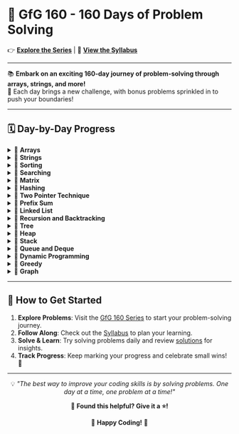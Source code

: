 <div>

# 🎯 GfG 160 - 160 Days of Problem Solving

👉 [**Explore the Series**](https://www.geeksforgeeks.org/courses/gfg-160-series) | 📜 [**View the Syllabus**](https://github.com/keerthisureka/GfG-160/blob/main/GFG%20160%20Series%20-%20Syllabus.pdf)

---

📚 **Embark on an exciting 160-day journey of problem-solving through arrays, strings, and more!**  
🎯 Each day brings a new challenge, with bonus problems sprinkled in to push your boundaries!  

---

## 🗓️ **Day-by-Day Progress**

<details>
<summary>📂 <b>Arrays</b></summary>

- **Day 1**: [Second Largest](https://www.geeksforgeeks.org/batch/gfg-160-problems/track/arrays-gfg-160/problem/second-largest3735) - [Solution](https://github.com/keerthisureka/GfG-160/blob/main/01_Arrays/001_SecondLargest.java)  
- **Day 2**: [Move All Zeroes to End](https://www.geeksforgeeks.org/batch/gfg-160-problems/track/arrays-gfg-160/problem/move-all-zeroes-to-end-of-array0751) - [Solution](https://github.com/keerthisureka/GfG-160/blob/main/01_Arrays/002_MoveAllZeroestoEnd.java)  
- **Day 3**: [Reverse an Array](https://www.geeksforgeeks.org/batch/gfg-160-problems/track/arrays-gfg-160/problem/reverse-an-array) - [Solution](https://github.com/keerthisureka/GfG-160/blob/main/01_Arrays/003_ReverseAnArray.java)  
- **Day 4**: [Rotate Array](https://www.geeksforgeeks.org/batch/gfg-160-problems/track/arrays-gfg-160/problem/rotate-array-by-n-elements-1587115621) - [Solution](https://github.com/keerthisureka/GfG-160/blob/main/01_Arrays/004_RotateArray.java)  
- **Day 5**: [Next Permutation](https://www.geeksforgeeks.org/batch/gfg-160-problems/track/arrays-gfg-160/problem/next-permutation5226) - [Solution](https://github.com/keerthisureka/GfG-160/blob/main/01_Arrays/005_NextPermutation.java)  
- **Day 6**: [Majority Element II](https://www.geeksforgeeks.org/batch/gfg-160-problems/track/arrays-gfg-160/problem/majority-vote) - [Solution](https://github.com/keerthisureka/GfG-160/blob/main/01_Arrays/006_MajorityElementII.java)  
- **Day 7**: [Stock Buy and Sell – Multiple Transaction Allowed](https://www.geeksforgeeks.org/batch/gfg-160-problems/track/arrays-gfg-160/problem/stock-buy-and-sell2615) - [Solution](https://github.com/keerthisureka/GfG-160/blob/main/01_Arrays/007_StockBuyAndSell-MultipleTransactionAllowed.java)  
- **Day 8**: [Stock Buy and Sell – Max One Transaction Allowed](https://www.geeksforgeeks.org/batch/gfg-160-problems/track/arrays-gfg-160/problem/buy-stock-2) - [Solution](https://github.com/keerthisureka/GfG-160/blob/main/01_Arrays/008_StockBuyAndSell-MaxOneTransactionAllowed.java)  
- **Day 9**: [Minimize the Heights II](https://www.geeksforgeeks.org/batch/gfg-160-problems/track/arrays-gfg-160/problem/minimize-the-heights3351) - [Solution](https://github.com/keerthisureka/GfG-160/blob/main/01_Arrays/009_MinimizeTheHeightsII.java)  
- **Day 10**: [Kadane's Algorithm](https://www.geeksforgeeks.org/batch/gfg-160-problems/track/arrays-gfg-160/problem/kadanes-algorithm-1587115620) - [Solution](https://github.com/keerthisureka/GfG-160/blob/main/01_Arrays/010_KadanesAlgorithm.java)  
- **Day 11**: [Maximum Product Subarray](https://www.geeksforgeeks.org/batch/gfg-160-problems/track/arrays-gfg-160/problem/maximum-product-subarray3604) - [Solution](https://github.com/keerthisureka/GfG-160/blob/main/01_Arrays/011_MaximumProductSubarray.java)  
- **Day 12**: [Max Circular Subarray Sum](https://www.geeksforgeeks.org/batch/gfg-160-problems/track/arrays-gfg-160/problem/max-circular-subarray-sum-1587115620) - [Solution](https://github.com/keerthisureka/GfG-160/blob/main/01_Arrays/012_MaxCircularSubarraySum.java)  
- **Day 13**: [Smallest Positive Missing Number](https://www.geeksforgeeks.org/batch/gfg-160-problems/track/arrays-gfg-160/problem/smallest-positive-missing-number-1587115621) - [Solution](https://github.com/keerthisureka/GfG-160/blob/main/01_Arrays/013_SmallestPositiveMissingNumber.java)  
- **Bonus Problem 1**: [Split Array In Three Equal Sum Subarrays](https://www.geeksforgeeks.org/batch/gfg-160-problems/track/array-bonus-problems/problem/split-array-in-three-equal-sum-subarrays) - [Solution](https://github.com/keerthisureka/GfG-160/blob/main/01_Arrays/B01_SplitArrayInThreeEqualSumSubarrays.java)  
- **Bonus Problem 2**: [Repetitive Addition Of Digits](https://www.geeksforgeeks.org/batch/gfg-160-problems/track/array-bonus-problems/problem/repetitive-addition-of-digits2221) - [Solution](https://github.com/keerthisureka/GfG-160/blob/main/01_Arrays/B02_RepetitiveAdditionOfDigits.java)  
- **Bonus Problem 3**: [Maximize Number of 1's](https://www.geeksforgeeks.org/batch/gfg-160-problems/track/array-bonus-problems/problem/maximize-number-of-1s0905) - [Solution](https://github.com/keerthisureka/GfG-160/blob/main/01_Arrays/B03_MaximizeNumberOf1s.java)  
- **Bonus Problem 4**: [Last Moment Before All Ants Fall Out of a Plank](https://www.geeksforgeeks.org/batch/gfg-160-problems/track/array-bonus-problems/problem/last-moment-before-all-ants-fall-out-of-a-plank) - [Solution](https://github.com/keerthisureka/GfG-160/blob/main/01_Arrays/B04_LastMomentBeforeAllAntsFallOutOfAPlank.java)  

</details>


<details>
<summary>📂 <b>Strings</b></summary>

- **Day 14**: [Implement Atoi](https://www.geeksforgeeks.org/batch/gfg-160-problems/track/string-gfg-160/problem/implement-atoi) - [Solution](https://github.com/keerthisureka/GfG-160/blob/main/02_Strings/014_ImplementAtoi.java)  
- **Day 15**: [Add Binary Strings](https://www.geeksforgeeks.org/batch/gfg-160-problems/track/string-gfg-160/problem/add-binary-strings3805) - [Solution](https://github.com/keerthisureka/GfG-160/blob/main/02_Strings/015_AddBinaryStrings.java)  
- **Day 16**: [Anagram](https://www.geeksforgeeks.org/batch/gfg-160-problems/track/string-gfg-160/problem/anagram-1587115620) - [Solution](https://github.com/keerthisureka/GfG-160/blob/main/02_Strings/016_Anagram.java)  
- **Day 17**: [Non Repeating Character](https://www.geeksforgeeks.org/batch/gfg-160-problems/track/string-gfg-160/problem/non-repeating-character-1587115620) - [Solution](https://github.com/keerthisureka/GfG-160/blob/main/02_Strings/017_NonRepeatingCharacter.java)  
- **Day 18**: [Search Pattern (KMP-Algorithm)](https://www.geeksforgeeks.org/batch/gfg-160-problems/track/string-gfg-160/problem/search-pattern0205) - [Solution](https://github.com/keerthisureka/GfG-160/blob/main/02_Strings/018_SearchPattern-KMP.java)  
- **Day 19**: [Min Chars to Add for Palindrome](https://www.geeksforgeeks.org/batch/gfg-160-problems/track/string-gfg-160/problem/minimum-characters-to-be-added-at-front-to-make-string-palindrome) - [Solution](https://github.com/keerthisureka/GfG-160/blob/main/02_Strings/019_MinCharsToAddForPalindrome.java)  
- **Day 20**: [Strings Rotations of Each Other](https://www.geeksforgeeks.org/batch/gfg-160-problems/track/string-gfg-160/problem/check-if-strings-are-rotations-of-each-other-or-not-1587115620) - [Solution](https://github.com/keerthisureka/GfG-160/blob/main/02_Strings/020_StringsRotationsOfEachOther.java)  
- **Bonus 5**: [Fizz Buzz](https://www.geeksforgeeks.org/batch/gfg-160-problems/track/string-bonus-problems/problem/fizz-buzz) - [Solution](https://github.com/keerthisureka/GfG-160/blob/main/02_Strings/B05_FizzBuzz.java)  
- **Bonus 6**: [CamelCase Pattern Matching](https://www.geeksforgeeks.org/batch/gfg-160-problems/track/string-bonus-problems/problem/camelcase-pattern-matching2259) - [Solution](https://github.com/keerthisureka/GfG-160/blob/main/02_Strings/B06_CamelCasePatternMatching.java)  
- **Bonus 7**: [Palindrome Sentence](https://www.geeksforgeeks.org/batch/gfg-160-problems/track/string-bonus-problems/problem/string-palindromic-ignoring-spaces4723) - [Solution](https://github.com/keerthisureka/GfG-160/blob/main/02_Strings/B07_PalindromeSentence.java)  
- **Bonus 8**: [Minimum repeat to make substring](https://www.geeksforgeeks.org/batch/gfg-160-problems/track/string-bonus-problems/problem/minimum-times-a-has-to-be-repeated-such-that-b-is-a-substring-of-it--170645) - [Solution](https://github.com/keerthisureka/GfG-160/blob/main/02_Strings/B08_MinimumRepeatToMakeSubstring.java)  
- **Bonus 9**: [Longest Prefix Suffix](https://www.geeksforgeeks.org/batch/gfg-160-problems/track/string-bonus-problems/problem/longest-prefix-suffix2527) - [Solution](https://github.com/keerthisureka/GfG-160/blob/main/02_Strings/B09_LongestPrefixSuffix.java)  
- **Bonus 10**: [Integer to Words](https://www.geeksforgeeks.org/batch/gfg-160-problems/track/string-bonus-problems/problem/number-to-words0335) - [Solution](https://github.com/keerthisureka/GfG-160/blob/main/02_Strings/B10_IntegerToWords.java)  

</details>


<details>
<summary>📂 <b>Sorting</b></summary>

- **Day 21**: [Sort 0s, 1s and 2s](https://www.geeksforgeeks.org/batch/gfg-160-problems/track/sorting-gfg-160/problem/sort-an-array-of-0s-1s-and-2s4231) - [Solution](https://github.com/keerthisureka/GfG-160/blob/main/03_Sorting/021_Sort0s1sAnd2s.java)  
- **Day 22**: [Find H-Index](https://www.geeksforgeeks.org/batch/gfg-160-problems/track/sorting-gfg-160/problem/find-h-index--165609) - [Solution](https://github.com/keerthisureka/GfG-160/blob/main/03_Sorting/022_FindHIndex.java)  
- **Day 23**: [Count Inversions](https://www.geeksforgeeks.org/batch/gfg-160-problems/track/sorting-gfg-160/problem/inversion-of-array-1587115620) - [Solution](https://github.com/keerthisureka/GfG-160/blob/main/03_Sorting/023_CountInversions.java)  
- **Day 24**: [Overlapping Intervals](https://www.geeksforgeeks.org/batch/gfg-160-problems/track/sorting-gfg-160/problem/overlapping-intervals--170633) - [Solution](https://github.com/keerthisureka/GfG-160/blob/main/03_Sorting/024_OverlappingIntervals.java)  
- **Day 25**: [Insert Interval](https://www.geeksforgeeks.org/batch/gfg-160-problems/track/sorting-gfg-160/problem/insert-interval-1666733333) - [Solution](https://github.com/keerthisureka/GfG-160/blob/main/03_Sorting/025_InsertInterval.java)  
- **Day 26**: [Non-overlapping Intervals](https://www.geeksforgeeks.org/batch/gfg-160-problems/track/sorting-gfg-160/problem/non-overlapping-intervals) - [Solution](https://github.com/keerthisureka/GfG-160/blob/main/03_Sorting/026_Non-overlappingIntervals.java)  
- **Day 27**: [Merge Without Extra Space](https://www.geeksforgeeks.org/batch/gfg-160-problems/track/sorting-gfg-160/problem/merge-two-sorted-arrays-1587115620) - [Solution](https://github.com/keerthisureka/GfG-160/blob/main/03_Sorting/027_MergeWithoutExtraSpace.java)  
- **Bonus 11**: [Minimum Sum](https://www.geeksforgeeks.org/batch/gfg-160-problems/track/sorting-bonus-problems/problem/minimum-sum4058) - [Solution](https://github.com/keerthisureka/GfG-160/blob/main/03_Sorting/B11_MinimumSum.java)  
- **Bonus 12**: [Meeting Rooms](https://www.geeksforgeeks.org/batch/gfg-160-problems/track/sorting-bonus-problems/problem/attend-all-meetings) - [Solution](https://github.com/keerthisureka/GfG-160/blob/main/03_Sorting/B12_MeetingRooms.java)  
- **Bonus 13**: [Form the Largest Number](https://www.geeksforgeeks.org/batch/gfg-160-problems/track/sorting-bonus-problems/problem/largest-number-formed-from-an-array1117) - [Solution](https://github.com/keerthisureka/GfG-160/blob/main/03_Sorting/B13_FormTheLargestNumber.java)  
- **Bonus 14**: [Make array elements unique](https://www.geeksforgeeks.org/batch/gfg-160-problems/track/sorting-bonus-problems/problem/make-array-elements-unique--170645) - [Solution](https://github.com/keerthisureka/GfG-160/blob/main/03_Sorting/B14_MakeArrayElementsUnique.java)  

</details>


<details>
<summary>📂 <b>Searching</b></summary>

- **Day 28**: [Number of occurrence](https://www.geeksforgeeks.org/batch/gfg-160-problems/track/searching-gfg-160/problem/number-of-occurrence2259) - [Solution](https://github.com/keerthisureka/GfG-160/blob/main/04_Searching/028_NumberOfOccurrence.java)
- **Day 29**: [Sorted and Rotated Minimum](https://www.geeksforgeeks.org/batch/gfg-160-problems/track/searching-gfg-160/problem/minimum-element-in-a-sorted-and-rotated-array3611) - [Solution](https://github.com/keerthisureka/GfG-160/blob/main/04_Searching/029_SortedAndRotatedMinimum.java)
- **Day 30**: [Search in Rotated Sorted Array](https://www.geeksforgeeks.org/batch/gfg-160-problems/track/searching-gfg-160/problem/search-in-a-rotated-array4618) - [Solution](https://github.com/keerthisureka/GfG-160/blob/main/04_Searching/030_SearchInRotatedSortedArray.java)
- **Day 31**: [Peak Element](https://www.geeksforgeeks.org/batch/gfg-160-problems/track/searching-gfg-160/problem/peak-element8) - [Solution](https://github.com/keerthisureka/GfG-160/blob/main/04_Searching/031_PeakElement.java)
- **Day 32**: [K-th element of two Arrays](https://www.geeksforgeeks.org/batch/gfg-160-problems/track/searching-gfg-160/problem/k-th-element-of-two-sorted-array1317) - [Solution](https://github.com/keerthisureka/GfG-160/blob/main/04_Searching/032_K-thElementOfTwoArrays.java)
- **Day 33**: [Aggressive Cows](https://www.geeksforgeeks.org/batch/gfg-160-problems/track/searching-gfg-160/problem/aggressive-cows) - [Solution](https://github.com/keerthisureka/GfG-160/blob/main/04_Searching/033_AggressiveCows.java)
- **Day 34**: [Allocate Minimum Pages](https://www.geeksforgeeks.org/batch/gfg-160-problems/track/searching-gfg-160/problem/allocate-minimum-number-of-pages0937) - [Solution](https://github.com/keerthisureka/GfG-160/blob/main/04_Searching/034_AllocateMinimumPages.java)
- **Day 35**: [Kth Missing Positive Number in a Sorted Array](https://www.geeksforgeeks.org/batch/gfg-160-problems/track/searching-gfg-160/problem/kth-missing-positive-number-in-a-sorted-array) - [Solution](https://github.com/keerthisureka/GfG-160/blob/main/04_Searching/035_KthMissingPositiveNumberInASortedArray.java)

</details>


<details>
<summary>📂 <b>Matrix</b></summary>

- **Day 36**: [Spirally traversing a matrix](https://www.geeksforgeeks.org/batch/gfg-160-problems/track/matrix-gfg-160/problem/spirally-traversing-a-matrix-1587115621) - [Solution](https://github.com/keerthisureka/GfG-160/blob/main/05_Matrix/036_SpirallyTraversingAMatrix.java)
- **Day 37**: [Rotate by 90 degree](https://www.geeksforgeeks.org/batch/gfg-160-problems/track/matrix-gfg-160/problem/rotate-by-90-degree-1587115621) - [Solution](https://github.com/keerthisureka/GfG-160/blob/main/05_Matrix/037_RotateBy90Degree.java)
- **Day 38**: [Search in a Row-Column sorted matrix](https://www.geeksforgeeks.org/batch/gfg-160-problems/track/matrix-gfg-160/problem/search-in-a-matrix17201720) - [Solution](https://github.com/keerthisureka/GfG-160/blob/main/05_Matrix/038_SearchInARow-ColumnSortedMatrix.java)
- **Day 39**: [Search in a row-wise sorted matrix](https://www.geeksforgeeks.org/batch/gfg-160-problems/track/matrix-gfg-160/problem/search-in-a-row-wise-sorted-matrix) - [Solution](https://github.com/keerthisureka/GfG-160/blob/main/05_Matrix/039_SearchInARow-wiseSortedMatrix.java)
- **Day 40**: [Search in a sorted Matrix](https://www.geeksforgeeks.org/batch/gfg-160-problems/track/matrix-gfg-160/problem/search-in-a-matrix-1587115621) - [Solution](https://github.com/keerthisureka/GfG-160/blob/main/05_Matrix/040_SearchInASortedMatrix.java)
- **Day 41**: [Set Matrix Zeroes](https://www.geeksforgeeks.org/batch/gfg-160-problems/track/matrix-gfg-160/problem/set-matrix-zeroes) - [Solution](https://github.com/keerthisureka/GfG-160/blob/main/05_Matrix/041_SetMatrixZeroes.java)

</details>


<details>
<summary>📂 <b>Hashing</b></summary>

- **Day 42**: [Two Sum - Pair with Given Sum](https://www.geeksforgeeks.org/batch/gfg-160-problems/track/hashing-gfg-160/problem/key-pair5616) - [Solution](https://github.com/keerthisureka/GfG-160/blob/main/06_Hashing/042_TwoSum-PairWithGivenSum.java)
- **Day 43**: [Count pairs with given sum](https://www.geeksforgeeks.org/batch/gfg-160-problems/track/hashing-gfg-160/problem/count-pairs-with-given-sum--150253) - [Solution](https://github.com/keerthisureka/GfG-160/blob/main/06_Hashing/043_CountPairsWithGivenSum.java)
- **Day 44**: [Find All Triplets with Zero Sum](https://www.geeksforgeeks.org/batch/gfg-160-problems/track/hashing-gfg-160/problem/find-all-triplets-with-zero-sum) - [Solution](https://github.com/keerthisureka/GfG-160/blob/main/06_Hashing/044_FindAllTripletsWithZeroSum.java)
- **Day 45**: [Intersection of Two arrays with Duplicate Elements](https://www.geeksforgeeks.org/batch/gfg-160-problems/track/hashing-gfg-160/problem/intersection-of-two-arrays-with-duplicate-elements) - [Solution](https://github.com/keerthisureka/GfG-160/blob/main/06_Hashing/045_IntersectionOfTwoArraysWithDuplicateElements.java)
- **Day 46**: [Union of Arrays with Duplicates](https://www.geeksforgeeks.org/batch/gfg-160-problems/track/hashing-gfg-160/problem/union-of-two-arrays3538) - [Solution](https://github.com/keerthisureka/GfG-160/blob/main/06_Hashing/046_UnionOfArraysWithDuplicates.java)
- **Day 47**: [Longest Consecutive Subsequence](https://www.geeksforgeeks.org/batch/gfg-160-problems/track/hashing-gfg-160/problem/longest-consecutive-subsequence2449) - [Solution](https://github.com/keerthisureka/GfG-160/blob/main/06_Hashing/047_LongestConsecutiveSubsequence.java)
- **Day 48**: [Print Anagrams Together](https://www.geeksforgeeks.org/batch/gfg-160-problems/track/hashing-gfg-160/problem/print-anagrams-together) - [Solution](https://github.com/keerthisureka/GfG-160/blob/main/06_Hashing/048_PrintAnagramsTogether.java)
- **Day 49**: [Subarrays with sum K](https://www.geeksforgeeks.org/batch/gfg-160-problems/track/hashing-gfg-160/problem/subarrays-with-sum-k) - [Solution](https://github.com/keerthisureka/GfG-160/blob/main/06_Hashing/049_SubarraysWithSumK.java)
- **Day 50**: [Count Subarrays with given XOR](https://www.geeksforgeeks.org/batch/gfg-160-problems/track/hashing-gfg-160/problem/count-subarray-with-given-xor) - [Solution](https://github.com/keerthisureka/GfG-160/blob/main/06_Hashing/050_CountSubarraysWithGivenXOR.java)

</details>


<details>
<summary>📂 <b>Two Pointer Technique</b></summary>

- **Day 51**: [Count all triplets with given sum in sorted array](https://www.geeksforgeeks.org/batch/gfg-160-problems/track/two-pointer-technique-gfg-160/problem/count-all-triplets-with-given-sum-in-sorted-array) - [Solution](https://github.com/keerthisureka/GfG-160/blob/main/07_Two%20Pointer%20Technique/051_CountAllTripletsWithGivenSumInSortedArray.java)  
- **Day 52**: [Count Pairs whose sum is less than target](https://www.geeksforgeeks.org/batch/gfg-160-problems/track/two-pointer-technique-gfg-160/problem/count-pairs-whose-sum-is-less-than-target) - [Solution](https://github.com/keerthisureka/GfG-160/blob/main/07_Two%20Pointer%20Technique/052_CountPairsWhoseSumIsLessThanTarget.java)  
- **Day 53**: [Sum Pair closest to target](https://www.geeksforgeeks.org/batch/gfg-160-problems/track/two-pointer-technique-gfg-160/problem/pair-in-array-whose-sum-is-closest-to-x1124) - [Solution](https://github.com/keerthisureka/GfG-160/blob/main/07_Two%20Pointer%20Technique/053_SumPairClosestToTarget.java)  
- **Day 54**: [Pair with given sum in a sorted array](https://www.geeksforgeeks.org/batch/gfg-160-problems/track/two-pointer-technique-gfg-160/problem/pair-with-given-sum-in-a-sorted-array4940) - [Solution](https://github.com/keerthisureka/GfG-160/blob/main/07_Two%20Pointer%20Technique/054_PairWithGivenSumInASortedArray.java)  
- **Day 55**: [Count the number of possible triangles](https://www.geeksforgeeks.org/batch/gfg-160-problems/track/two-pointer-technique-gfg-160/problem/count-possible-triangles-1587115620) - [Solution](https://github.com/keerthisureka/GfG-160/blob/main/07_Two%20Pointer%20Technique/055_CountTheNumberOfPossibleTriangles.java)  
- **Day 56**: [Indexes of Subarray Sum](https://www.geeksforgeeks.org/batch/gfg-160-problems/track/two-pointer-technique-gfg-160/problem/subarray-with-given-sum-1587115621) - [Solution](https://github.com/keerthisureka/GfG-160/blob/main/07_Two%20Pointer%20Technique/056_IndexesOfSubarraySum.java)  
- **Day 57**: [Count distinct elements in every window](https://www.geeksforgeeks.org/batch/gfg-160-problems/track/two-pointer-technique-gfg-160/problem/count-distinct-elements-in-every-window) - [Solution](https://github.com/keerthisureka/GfG-160/blob/main/07_Two%20Pointer%20Technique/057_CountDistinctElementsInEveryWindow.java)  
- **Day 58**: [Longest substring with distinct characters](https://www.geeksforgeeks.org/batch/gfg-160-problems/track/two-pointer-technique-gfg-160/problem/longest-distinct-characters-in-string5848) - [Solution](https://github.com/keerthisureka/GfG-160/blob/main/07_Two%20Pointer%20Technique/058_LongestSubstringWithDistinctCharacters.java)  
- **Day 59**: [Trapping Rain Water](https://www.geeksforgeeks.org/batch/gfg-160-problems/track/two-pointer-technique-gfg-160/problem/trapping-rain-water-1587115621) - [Solution](https://github.com/keerthisureka/GfG-160/blob/main/07_Two%20Pointer%20Technique/059_TrappingRainWater.java)  
- **Day 60**: [Container With Most Water](https://www.geeksforgeeks.org/batch/gfg-160-problems/track/two-pointer-technique-gfg-160/problem/container-with-most-water0535) - [Solution](https://github.com/keerthisureka/GfG-160/blob/main/07_Two%20Pointer%20Technique/060_ContainerWithMostWater.java)  

</details>


<details>
<summary>📂 <b>Prefix Sum</b></summary>

- **Day 61**: [Equilibrium Point](https://www.geeksforgeeks.org/batch/gfg-160-problems/track/prefix-sum-gfg-160/problem/equilibrium-point-1587115620) - [Solution](https://github.com/keerthisureka/GfG-160/blob/main/08_Prefix%20Sum/061_EquilibriumPoint.java)  
- **Day 62**: [Longest Subarray with Sum K](https://www.geeksforgeeks.org/batch/gfg-160-problems/track/prefix-sum-gfg-160/problem/longest-sub-array-with-sum-k0809) - [Solution](https://github.com/keerthisureka/GfG-160/blob/main/08_Prefix%20Sum/062_LongestSubarrayWithSumK.java)  
- **Day 63**: [Largest subarray of 0's and 1's](https://www.geeksforgeeks.org/batch/gfg-160-problems/track/prefix-sum-gfg-160/problem/largest-subarray-of-0s-and-1s) - [Solution](https://github.com/keerthisureka/GfG-160/blob/main/08_Prefix%20Sum/063_LargestSubarrayOf0sAnd1s.java)  
- **Day 64**: [Product array puzzle](https://www.geeksforgeeks.org/batch/gfg-160-problems/track/prefix-sum-gfg-160/problem/product-array-puzzle4525) - [Solution](https://github.com/keerthisureka/GfG-160/blob/main/08_Prefix%20Sum/064_ProductArrayPuzzle.java)  

</details>


<details>
<summary>📂 <b>Linked List</b></summary>

- **Day 65**: [Reverse a linked list](https://www.geeksforgeeks.org/batch/gfg-160-problems/track/linked-list-gfg-160/problem/reverse-a-linked-list) - [Solution](https://github.com/keerthisureka/GfG-160/blob/main/09_Linked%20List/065_ReverseALinkedList.java)  
- **Day 66**: [Rotate a Linked List](https://www.geeksforgeeks.org/batch/gfg-160-problems/track/linked-list-gfg-160/problem/rotate-a-linked-list) - [Solution](https://github.com/keerthisureka/GfG-160/blob/main/09_Linked%20List/066_RotateALinkedList.java)  
- **Day 67**: [Merge two sorted linked lists](https://www.geeksforgeeks.org/batch/gfg-160-problems/track/linked-list-gfg-160/problem/merge-two-sorted-linked-lists) - [Solution](https://github.com/keerthisureka/GfG-160/blob/main/09_Linked%20List/067_MergeTwoSortedLinkedLists.java)  
- **Day 68**: [Linked List Group Reverse](https://www.geeksforgeeks.org/batch/gfg-160-problems/track/linked-list-gfg-160/problem/reverse-a-linked-list-in-groups-of-given-size) - [Solution](https://github.com/keerthisureka/GfG-160/blob/main/09_Linked%20List/068_LinkedListGroupReverse.java)  
- **Day 69**: [Add Number Linked Lists](https://www.geeksforgeeks.org/batch/gfg-160-problems/track/linked-list-gfg-160/problem/add-two-numbers-represented-by-linked-lists) - [Solution](https://github.com/keerthisureka/GfG-160/blob/main/09_Linked%20List/069_AddNumberLinkedLists.java)  
- **Day 70**: [Clone List with Next and Random](https://www.geeksforgeeks.org/batch/gfg-160-problems/track/linked-list-gfg-160/problem/clone-a-linked-list-with-next-and-random-pointer) - [Solution](https://github.com/keerthisureka/GfG-160/blob/main/09_Linked%20List/070_CloneListWithNextAndRandom.java)  
- **Day 71**: [Detect Loop in linked list](https://www.geeksforgeeks.org/batch/gfg-160-problems/track/linked-list-gfg-160/problem/detect-loop-in-linked-list) - [Solution](https://github.com/keerthisureka/GfG-160/blob/main/09_Linked%20List/071_DetectLoopInLinkedList.java)  
- **Day 72**: [Find the first node of loop in linked list](https://www.geeksforgeeks.org/batch/gfg-160-problems/track/linked-list-gfg-160/problem/find-the-first-node-of-loop-in-linked-list--170645) - [Solution](https://github.com/keerthisureka/GfG-160/blob/main/09_Linked%20List/072_FindTheFirstNodeOfLoopInLinkedList.java)  
- **Day 73**: [Remove loop in Linked List](https://www.geeksforgeeks.org/batch/gfg-160-problems/track/linked-list-gfg-160/problem/remove-loop-in-linked-list) - [Solution](https://github.com/keerthisureka/GfG-160/blob/main/09_Linked%20List/073_RemoveLoopInLinkedList.java)  
- **Day 74**: [LRU Cache](https://www.geeksforgeeks.org/batch/gfg-160-problems/track/linked-list-gfg-160/problem/lru-cache) - [Solution](https://github.com/keerthisureka/GfG-160/blob/main/09_Linked%20List/074_LRUCache.java)  

</details>


<details>
<summary>📂 <b>Recursion and Backtracking</b></summary>

- **Day 75**: [Permutations of a String](https://www.geeksforgeeks.org/batch/gfg-160-problems/track/recursion-and-backtracking-gfg-160/problem/permutations-of-a-given-string2041) - [Solution](https://github.com/keerthisureka/GfG-160/blob/main/10_Recursion%20and%20Backtracking/075_PermutationsOfAString.java)
- **Day 76**: [Implement Pow](https://www.geeksforgeeks.org/batch/gfg-160-problems/track/recursion-and-backtracking-gfg-160/problem/powx-n) - [Solution](https://github.com/keerthisureka/GfG-160/blob/main/10_Recursion%20and%20Backtracking/076_ImplementPow.java)
- **Day 77**: [N-Queen Problem](https://www.geeksforgeeks.org/batch/gfg-160-problems/track/recursion-and-backtracking-gfg-160/problem/n-queen-problem0315) - [Solution](https://github.com/keerthisureka/GfG-160/blob/main/10_Recursion%20and%20Backtracking/077_N-QueenProblem.java)
- **Day 78**: [Solve the Sudoku](https://www.geeksforgeeks.org/batch/gfg-160-problems/track/recursion-and-backtracking-gfg-160/problem/solve-the-sudoku-1587115621) - [Solution](https://github.com/keerthisureka/GfG-160/blob/main/10_Recursion%20and%20Backtracking/078_SolveTheSudoku.java)
- **Day 79**: [Word Search](https://www.geeksforgeeks.org/batch/gfg-160-problems/track/recursion-and-backtracking-gfg-160/problem/word-search) - [Solution](https://github.com/keerthisureka/GfG-160/blob/main/10_Recursion%20and%20Backtracking/079_WordSearch.java)

</details>


<details>
<summary>📂 <b>Tree</b></summary>

- **Day 80**: [Level order traversal](https://www.geeksforgeeks.org/batch/gfg-160-problems/track/tree-gfg-160/problem/level-order-traversal) - [Solution](https://github.com/keerthisureka/GfG-160/blob/main/11_Tree/080_LevelOrderTraversal.java)
- **Day 81**: [Height of Binary Tree](https://www.geeksforgeeks.org/batch/gfg-160-problems/track/tree-gfg-160/problem/height-of-binary-tree) - [Solution](https://github.com/keerthisureka/GfG-160/blob/main/11_Tree/081_HeightOfBinaryTree.java)
- **Day 82**: [Diameter of a Binary Tree](https://www.geeksforgeeks.org/batch/gfg-160-problems/track/tree-gfg-160/problem/diameter-of-binary-tree) - [Solution](https://github.com/keerthisureka/GfG-160/blob/main/11_Tree/082_DiameterOfABinaryTree.java)
- **Day 83**: [Mirror Tree](https://www.geeksforgeeks.org/batch/gfg-160-problems/track/tree-gfg-160/problem/mirror-tree) - [Solution](https://github.com/keerthisureka/GfG-160/blob/main/11_Tree/083_MirrorTree.java)
- **Day 84**: [Construct Tree from Inorder & Preorder](https://www.geeksforgeeks.org/batch/gfg-160-problems/track/tree-gfg-160/problem/construct-tree-1) - [Solution](https://github.com/keerthisureka/GfG-160/blob/main/11_Tree/084_ConstructTreeFromInorderAndPreorder.java)
- **Day 85**: [Inorder Traversal](https://www.geeksforgeeks.org/batch/gfg-160-problems/track/tree-gfg-160/problem/inorder-traversal) - [Solution](https://github.com/keerthisureka/GfG-160/blob/main/11_Tree/085_InorderTraversal.java)
- **Day 86**: [Tree Boundary Traversal](https://www.geeksforgeeks.org/batch/gfg-160-problems/track/tree-gfg-160/problem/boundary-traversal-of-binary-tree) - [Solution](https://github.com/keerthisureka/GfG-160/blob/main/11_Tree/086_TreeBoundaryTraversal.java)
- **Day 87**: [Maximum path sum from any node](https://www.geeksforgeeks.org/batch/gfg-160-problems/track/tree-gfg-160/problem/maximum-path-sum-from-any-node) - [Solution](https://github.com/keerthisureka/GfG-160/blob/main/11_Tree/087_MaximumPathSumFromAnyNode.java)
- **Day 88**: [K Sum Paths](https://www.geeksforgeeks.org/batch/gfg-160-problems/track/tree-gfg-160/problem/k-sum-paths) - [Solution](https://github.com/keerthisureka/GfG-160/blob/main/11_Tree/088_KSumPaths.java)
- **Day 89**: [Check for BST](https://www.geeksforgeeks.org/batch/gfg-160-problems/track/tree-gfg-160/problem/check-for-bst) - [Solution](https://github.com/keerthisureka/GfG-160/blob/main/11_Tree/089_CheckForBST.java)
- **Day 90**: [k-th Smallest in BST](https://www.geeksforgeeks.org/batch/gfg-160-problems/track/tree-gfg-160/problem/find-k-th-smallest-element-in-bst) - [Solution](https://github.com/keerthisureka/GfG-160/blob/main/11_Tree/090_k-thSmallestInBST.java)
- **Day 91**: [Pair Sum in BST](https://www.geeksforgeeks.org/batch/gfg-160-problems/track/tree-gfg-160/problem/find-a-pair-with-given-target-in-bst) - [Solution](https://github.com/keerthisureka/GfG-160/blob/main/11_Tree/091_PairSumInBST.java)
- **Day 92**: [Fixing Two nodes of a BST](https://www.geeksforgeeks.org/batch/gfg-160-problems/track/tree-gfg-160/problem/fixed-two-nodes-of-a-bst) - [Solution](https://github.com/keerthisureka/GfG-160/blob/main/11_Tree/092_FixingTwoNodesOfABST.java)
- **Day 93**: [Lowest Common Ancestor in a BST](https://www.geeksforgeeks.org/batch/gfg-160-problems/track/tree-gfg-160/problem/lowest-common-ancestor-in-a-bst) - [Solution](https://github.com/keerthisureka/GfG-160/blob/main/11_Tree/093_LowestCommonAncestorInABST.java)
- **Day 94**: [Serialize and deserialize a binary tree](https://www.geeksforgeeks.org/batch/gfg-160-problems/track/tree-gfg-160/problem/serialize-and-deserialize-a-binary-tree) - [Solution](https://github.com/keerthisureka/GfG-160/blob/main/11_Tree/094_SerializeAndDeserializeABinaryTree.java)

</details>


<details>
<summary>📂 <b>Heap</b></summary>

- **Day 95**: [k largest elements](https://www.geeksforgeeks.org/batch/gfg-160-problems/track/heap-gfg-160/problem/k-largest-elements4206) - [Solution](https://github.com/keerthisureka/GfG-160/blob/main/12_Heap/095_kLargestElements.java)
- **Day 96**: [K Closest Points to Origin](https://www.geeksforgeeks.org/batch/gfg-160-problems/track/heap-gfg-160/problem/k-closest-points-to-origin--172242) - [Solution](https://github.com/keerthisureka/GfG-160/blob/main/12_Heap/096_KClosestPointsToOrigin.java)
- **Day 97**: [Merge K sorted linked lists](https://www.geeksforgeeks.org/batch/gfg-160-problems/track/heap-gfg-160/problem/merge-k-sorted-linked-lists) - [Solution](https://github.com/keerthisureka/GfG-160/blob/main/12_Heap/097_MergeKSortedLinkedLists.java)
- **Day 98**: [Find median in a stream](https://www.geeksforgeeks.org/batch/gfg-160-problems/track/heap-gfg-160/problem/find-median-in-a-stream-1587115620) - [Solution](https://github.com/keerthisureka/GfG-160/blob/main/12_Heap/098_FindMedianInAStream.java)

</details>


<details>
<summary>📂 <b>Stack</b></summary>

- **Day 99**: [Parenthesis Checker](https://www.geeksforgeeks.org/batch/gfg-160-problems/track/stack-gfg-160/problem/parenthesis-checker2744) - [Solution](https://github.com/keerthisureka/GfG-160/blob/main/13_Stack/099_ParenthesisChecker.java)
- **Day 100**: [Longest valid Parentheses](https://www.geeksforgeeks.org/batch/gfg-160-problems/track/stack-gfg-160/problem/longest-valid-parentheses5657) - [Solution](https://github.com/keerthisureka/GfG-160/blob/main/13_Stack/100_LongestValidParentheses.java)
- **Day 101**: [Next Greater Element](https://www.geeksforgeeks.org/batch/gfg-160-problems/track/stack-gfg-160/problem/next-larger-element-1587115620) - [Solution](https://github.com/keerthisureka/GfG-160/blob/main/13_Stack/101_NextGreaterElement.java)
- **Day 102**: [Stock span problem](https://www.geeksforgeeks.org/batch/gfg-160-problems/track/stack-gfg-160/problem/stock-span-problem-1587115621) - [Solution](https://github.com/keerthisureka/GfG-160/blob/main/13_Stack/102_StockSpanProblem.java)
- **Day 103**: [Histogram Max Rectangular Area](https://www.geeksforgeeks.org/batch/gfg-160-problems/track/stack-gfg-160/problem/maximum-rectangular-area-in-a-histogram-1587115620) - [Solution](https://github.com/keerthisureka/GfG-160/blob/main/13_Stack/103_HistogramMaxRectangularArea.java)
- **Day 104**: [Maximum of minimum for every window size](https://www.geeksforgeeks.org/batch/gfg-160-problems/track/stack-gfg-160/problem/maximum-of-minimum-for-every-window-size3453) - [Solution](https://github.com/keerthisureka/GfG-160/blob/main/13_Stack/104_MaximumOfMinimumForEveryWindowSize.java)
- **Day 105**: [Get Min from Stack](https://www.geeksforgeeks.org/batch/gfg-160-problems/track/stack-gfg-160/problem/get-minimum-element-from-stack) - [Solution](https://github.com/keerthisureka/GfG-160/blob/main/13_Stack/105_GetMinFromStack.java)
- **Day 106**: [Evaluation of Postfix Expression](https://www.geeksforgeeks.org/batch/gfg-160-problems/track/stack-gfg-160/problem/evaluation-of-postfix-expression1735) - [Solution](https://github.com/keerthisureka/GfG-160/blob/main/13_Stack/106_EvaluationOfPostfixExpression.java)
- **Day 107**: [Decode the string](https://www.geeksforgeeks.org/problems/decode-the-string2444/1) - [Solution](https://github.com/keerthisureka/GfG-160/blob/main/13_Stack/107_DecodeTheString.java)

</details>


<details>
<summary>📂 <b>Queue and Deque</b></summary>

- **Day 108**: [K Sized Subarray Maximum](https://www.geeksforgeeks.org/batch/gfg-160-problems/track/queue-and-deque-gfg-160/problem/maximum-of-all-subarrays-of-size-k3101) - [Solution](https://github.com/keerthisureka/GfG-160/blob/main/14_Queue%20and%20Deque/108_KSizedSubarrayMaximum.java)
- **Day 109**: [Longest Bounded-Difference Subarray](https://www.geeksforgeeks.org/batch/gfg-160-problems/track/queue-and-deque-gfg-160/problem/longest-bounded-difference-subarray) - [Solution](https://github.com/keerthisureka/GfG-160/blob/main/14_Queue%20and%20Deque/109_LongestBounded-DifferenceSubarray.java)

</details>


<details>
<summary>📂 <b>Dynamic Programming</b></summary>

- **Day 110**: [Longest Increasing Subsequence](https://www.geeksforgeeks.org/batch/gfg-160-problems/track/dynamic-programming-gfg-160/problem/longest-increasing-subsequence-1587115620) - [Solution](https://github.com/keerthisureka/GfG-160/blob/main/15_Dynamic%20Programming/110_LongestIncreasingSubsequence.java)
- **Day 111**: [Longest String Chain](https://www.geeksforgeeks.org/batch/gfg-160-problems/track/dynamic-programming-gfg-160/problem/longest-string-chain) - [Solution](https://github.com/keerthisureka/GfG-160/blob/main/15_Dynamic%20Programming/111_LongestStringChain.java)
- **Day 112**: [Longest Common Subsequence](https://www.geeksforgeeks.org/batch/gfg-160-problems/track/dynamic-programming-gfg-160/problem/longest-common-subsequence-1587115620) - [Solution](https://github.com/keerthisureka/GfG-160/blob/main/15_Dynamic%20Programming/112_LongestCommonSubsequence.java)
- **Day 113**: [Longest Palindromic Subsequence](https://www.geeksforgeeks.org/batch/gfg-160-problems/track/dynamic-programming-gfg-160/problem/longest-palindromic-subsequence-1612327878) - [Solution](https://github.com/keerthisureka/GfG-160/blob/main/15_Dynamic%20Programming/113_LongestPalindromicSubsequence.java)
- **Day 114**: [Longest Palindrome in a String](https://www.geeksforgeeks.org/batch/gfg-160-problems/track/dynamic-programming-gfg-160/problem/longest-palindrome-in-a-string3411) - [Solution](https://github.com/keerthisureka/GfG-160/blob/main/15_Dynamic%20Programming/114_LongestPalindromeInAString.java)
- **Day 115**: [Palindrome SubStrings](https://www.geeksforgeeks.org/batch/gfg-160-problems/track/dynamic-programming-gfg-160/problem/count-palindrome-sub-strings-of-a-string0652) - [Solution](https://github.com/keerthisureka/GfG-160/blob/main/15_Dynamic%20Programming/115_PalindromeSubStrings.java)
- **Day 116**: [Edit Distance](https://www.geeksforgeeks.org/batch/gfg-160-problems/track/dynamic-programming-gfg-160/problem/edit-distance3702) - [Solution](https://github.com/keerthisureka/GfG-160/blob/main/15_Dynamic%20Programming/116_EditDistance.java)
- **Day 117**: [Ways to Reach the n'th Stair](https://www.geeksforgeeks.org/batch/gfg-160-problems/track/dynamic-programming-gfg-160/problem/count-ways-to-reach-the-nth-stair-1587115620) - [Solution](https://github.com/keerthisureka/GfG-160/blob/main/15_Dynamic%20Programming/117_WaysToReachTheNthStair.java)
- **Day 118**: [Min Cost Climbing Stairs](https://www.geeksforgeeks.org/batch/gfg-160-problems/track/dynamic-programming-gfg-160/problem/min-cost-climbing-stairs) - [Solution](https://github.com/keerthisureka/GfG-160/blob/main/15_Dynamic%20Programming/118_MinCostClimbingStairs.java)
- **Day 119**: [0 - 1 Knapsack Problem](https://www.geeksforgeeks.org/batch/gfg-160-problems/track/dynamic-programming-gfg-160/problem/0-1-knapsack-problem0945) - [Solution](https://github.com/keerthisureka/GfG-160/blob/main/15_Dynamic%20Programming/119_0-1KnapsackProblem.java)
- **Day 120**: [Coin Change (Count Ways)](https://www.geeksforgeeks.org/batch/gfg-160-problems/track/dynamic-programming-gfg-160/problem/coin-change2448) - [Solution](https://github.com/keerthisureka/GfG-160/blob/main/15_Dynamic%20Programming/120_CoinChange(CountWays).java)
- **Day 121**: [Coin Change (Minimum Coins)](https://www.geeksforgeeks.org/batch/gfg-160-problems/track/dynamic-programming-gfg-160/problem/number-of-coins1824) - [Solution](https://github.com/keerthisureka/GfG-160/blob/main/15_Dynamic%20Programming/121_CoinChange(MinimumCoins).java)
- **Day 122**: [Minimum Jumps](https://www.geeksforgeeks.org/batch/gfg-160-problems/track/dynamic-programming-gfg-160/problem/minimum-number-of-jumps-1587115620) - [Solution](https://github.com/keerthisureka/GfG-160/blob/main/15_Dynamic%20Programming/122_MinimumJumps.java)
- **Day 123**: [Subset Sum Problem](https://www.geeksforgeeks.org/batch/gfg-160-problems/track/dynamic-programming-gfg-160/problem/subset-sum-problem-1611555638) - [Solution](https://github.com/keerthisureka/GfG-160/blob/main/15_Dynamic%20Programming/123_SubsetSumProblem.java)
- **Day 124**: [Partition Equal Subset Sum](https://www.geeksforgeeks.org/batch/gfg-160-problems/track/dynamic-programming-gfg-160/problem/subset-sum-problem2014) - [Solution](https://github.com/keerthisureka/GfG-160/blob/main/15_Dynamic%20Programming/124_PartitionEqualSubsetSum.java)
- **Day 125**: [Stock Buy and Sell – Max K Transactions Allowed](https://www.geeksforgeeks.org/batch/gfg-160-problems/track/dynamic-programming-gfg-160/problem/maximum-profit4657) - [Solution](https://github.com/keerthisureka/GfG-160/blob/main/15_Dynamic%20Programming/125_StockBuyAndSell–MaxKTransactionsAllowed.java)
- **Day 126**: [Stock Buy and Sell – Max 2 Transactions Allowed](https://www.geeksforgeeks.org/batch/gfg-160-problems/track/dynamic-programming-gfg-160/problem/buy-and-sell-a-share-at-most-twice) - [Solution](https://github.com/keerthisureka/GfG-160/blob/main/15_Dynamic%20Programming/126_StockBuyAndSell–Max2TransactionsAllowed.java)
- **Day 127**: [Stickler Thief](https://www.geeksforgeeks.org/batch/gfg-160-problems/track/dynamic-programming-gfg-160/problem/stickler-theif-1587115621) - [Solution](https://github.com/keerthisureka/GfG-160/blob/main/15_Dynamic%20Programming/127_SticklerThief.java)
- **Day 128**: [Stickler Thief II](https://www.geeksforgeeks.org/batch/gfg-160-problems/track/dynamic-programming-gfg-160/problem/house-robber-ii) - [Solution](https://github.com/keerthisureka/GfG-160/blob/main/15_Dynamic%20Programming/128_SticklerThiefII.java)
- **Day 129**: [Total Decoding Messages](https://www.geeksforgeeks.org/batch/gfg-160-problems/track/dynamic-programming-gfg-160/problem/total-decoding-messages1235) - [Solution](https://github.com/keerthisureka/GfG-160/blob/main/15_Dynamic%20Programming/129_TotalDecodingMessages.java)
- **Day 130**: [Matrix Chain Multiplication](https://www.geeksforgeeks.org/batch/gfg-160-problems/track/dynamic-programming-gfg-160/problem/matrix-chain-multiplication0303) - [Solution](https://github.com/keerthisureka/GfG-160/blob/main/15_Dynamic%20Programming/130_MatrixChainMultiplication.java)
- **Day 131**: [Boolean Parenthesization](https://www.geeksforgeeks.org/batch/gfg-160-problems/track/dynamic-programming-gfg-160/problem/boolean-parenthesization5610) - [Solution](https://github.com/keerthisureka/GfG-160/blob/main/15_Dynamic%20Programming/131_BooleanParenthesization.java)
- **Day 132**: [Word Break](https://www.geeksforgeeks.org/batch/gfg-160-problems/track/dynamic-programming-gfg-160/problem/word-break1352) - [Solution](https://github.com/keerthisureka/GfG-160/blob/main/15_Dynamic%20Programming/132_WordBreak.java)

</details>


<details>
<summary>📂 <b>Greedy</b></summary>

- **Day 133**: [Minimum Platforms](https://www.geeksforgeeks.org/batch/gfg-160-problems/track/greedy-gfg-160/problem/minimum-platforms-1587115620) - [Solution](https://github.com/keerthisureka/GfG-160/blob/main/16_Greedy/133_MinimumPlatforms.java)
- **Day 134**: [Activity Selection](https://www.geeksforgeeks.org/batch/gfg-160-problems/track/greedy-gfg-160/problem/activity-selection-1587115620) - [Solution](https://github.com/keerthisureka/GfG-160/blob/main/16_Greedy/134_ActivitySelection.java)
- **Day 135**: [Job Sequencing Problem](https://www.geeksforgeeks.org/batch/gfg-160-problems/track/greedy-gfg-160/problem/job-sequencing-problem-1587115620) - [Solution](https://github.com/keerthisureka/GfG-160/blob/main/16_Greedy/135_JobSequencingProblem.java)
- **Day 136**: [Gas Station](https://www.geeksforgeeks.org/batch/gfg-160-problems/track/greedy-gfg-160/problem/circular-tour-1587115620) - [Solution](https://github.com/keerthisureka/GfG-160/blob/main/16_Greedy/136_GasStation.java)
- **Day 137**: [Maximize partitions in a String](https://www.geeksforgeeks.org/batch/gfg-160-problems/track/greedy-gfg-160/problem/maximize-partitions-in-a-string) - [Solution](https://github.com/keerthisureka/GfG-160/blob/main/16_Greedy/137_MaximizePartitionsInAString.java)

</details>


<details>
<summary>📂 <b>Graph</b></summary>

- **Day 138**: [DFS of Graph](https://www.geeksforgeeks.org/batch/gfg-160-problems/track/graph-gfg-160/problem/depth-first-traversal-for-a-graph) - [Solution](https://github.com/keerthisureka/GfG-160/blob/main/17_Graph/138_DFSOfGraph.java)
- **Day 139**: [BFS of graph](https://www.geeksforgeeks.org/batch/gfg-160-problems/track/graph-gfg-160/problem/bfs-traversal-of-graph) - [Solution](https://github.com/keerthisureka/GfG-160/blob/main/17_Graph/139_BFSOfGraph.java)
- **Day 140**: [Rotten Oranges](https://www.geeksforgeeks.org/batch/gfg-160-problems/track/graph-gfg-160/problem/rotten-oranges2536) - [Solution](https://github.com/keerthisureka/GfG-160/blob/main/17_Graph/140_RottenOranges.java)
- **Day 141**: [Undirected Graph Cycle](https://www.geeksforgeeks.org/batch/gfg-160-problems/track/graph-gfg-160/problem/detect-cycle-in-an-undirected-graph) - [Solution](https://github.com/keerthisureka/GfG-160/blob/main/17_Graph/141_UndirectedGraphCycle.java)
- **Day 142**: [Find the number of islands](https://www.geeksforgeeks.org/batch/gfg-160-problems/track/graph-gfg-160/problem/find-the-number-of-islands) - [Solution](https://github.com/keerthisureka/GfG-160/blob/main/17_Graph/142_FindTheNumberOfIslands.java)
- **Day 143**: [Topological sort](https://www.geeksforgeeks.org/batch/gfg-160-problems/track/graph-gfg-160/problem/topological-sort) - [Solution](https://github.com/keerthisureka/GfG-160/blob/main/17_Graph/143_TopologicalSort.java)
- **Day 144**: [Directed Graph Cycle](https://www.geeksforgeeks.org/batch/gfg-160-problems/track/graph-gfg-160/problem/detect-cycle-in-a-directed-graph) - [Solution](https://github.com/keerthisureka/GfG-160/blob/main/17_Graph/144_DirectedGraphCycle.java)
- **Day 145**: [Bridge edge in a graph](https://www.geeksforgeeks.org/batch/gfg-160-problems/track/graph-gfg-160/problem/bridge-edge-in-graph) - [Solution](https://github.com/keerthisureka/GfG-160/blob/main/17_Graph/145_BridgeEdgeInAGraph.java)
- **Day 146**: [Articulation Point - II](https://www.geeksforgeeks.org/batch/gfg-160-problems/track/graph-gfg-160/problem/articulation-point2616) - [Solution](https://github.com/keerthisureka/GfG-160/blob/main/17_Graph/146_ArticulationPoint-II.java)
- **Day 147**: [Minimum cost to connect all houses in a city](https://www.geeksforgeeks.org/batch/gfg-160-problems/track/graph-gfg-160/problem/minimum-cost-to-connect-all-houses-in-a-city) - [Solution](https://github.com/keerthisureka/GfG-160/blob/main/17_Graph/147_MinimumCostToConnectAllHousesInACity.java)
- **Day 148**: [Dijkstra Algorithm](https://www.geeksforgeeks.org/batch/gfg-160-problems/track/graph-gfg-160/problem/implementing-dijkstra-set-1-adjacency-matrix) - [Solution](https://github.com/keerthisureka/GfG-160/blob/main/17_Graph/148_DijkstraAlgorithm.java)
- **Day 149**: [Flood fill Algorithm](https://www.geeksforgeeks.org/batch/gfg-160-problems/track/graph-gfg-160/problem/flood-fill-algorithm1856) - [Solution](https://github.com/keerthisureka/GfG-160/blob/main/17_Graph/149_FloodFillAlgorithm.java)
- **Day 150**: [Account Merge](https://www.geeksforgeeks.org/batch/gfg-160-problems/track/graph-gfg-160/problem/account-merge) - [Solution](https://github.com/keerthisureka/GfG-160/blob/main/17_Graph/150_AccountMerge.java)
- **Day 151**: [Alien Dictionary](https://www.geeksforgeeks.org/batch/gfg-160-problems/track/graph-gfg-160/problem/alien-dictionary) - [Solution](https://github.com/keerthisureka/GfG-160/blob/main/17_Graph/151_AlienDictionary.java)
- **Day 152**: [Bellman-Ford](https://www.geeksforgeeks.org/batch/gfg-160-problems/track/graph-gfg-160/problem/distance-from-the-source-bellman-ford-algorithm) - [Solution](https://github.com/keerthisureka/GfG-160/blob/main/17_Graph/152_Bellman-Ford.java)
- **Day 153**: [Floyd Warshall](https://www.geeksforgeeks.org/batch/gfg-160-problems/track/graph-gfg-160/problem/implementing-floyd-warshall2042) - [Solution](https://github.com/keerthisureka/GfG-160/blob/main/17_Graph/153_FloydWarshall.java)

</details>

---

## 🚀 **How to Get Started**  

1. **Explore Problems**: Visit the [GfG 160 Series](https://www.geeksforgeeks.org/courses/gfg-160-series) to start your problem-solving journey.  
2. **Follow Along**: Check out the [Syllabus](https://github.com/keerthisureka/GfG-160/blob/main/GFG%20160%20Series%20-%20Syllabus.pdf) to plan your learning.  
3. **Solve & Learn**: Try solving problems daily and review [solutions](https://github.com/keerthisureka/GfG-160) for insights.  
4. **Track Progress**: Keep marking your progress and celebrate small wins! 🎉  

---

</div>


<div align="center">

💡 *"The best way to improve your coding skills is by solving problems. One day at a time, one problem at a time!"*  

🙌 **Found this helpful? Give it a ⭐!**  

🌟 **Happy Coding!** 🌟  

</div>